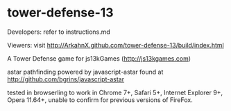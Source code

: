 tower-defense-13
================

Developers: refer to instructions.md

Viewers: visit http://ArkahnX.github.com/tower-defense-13/build/index.html

A Tower Defense game for js13kGames (http://js13kgames.com)

astar pathfinding powered by javascript-astar found at http://github.com/bgrins/javascript-astar

tested in browserling to work in Chrome 7+, Safari 5+, Internet Explorer 9+, Opera 11.64+, unable to confirm for previous versions of FireFox.